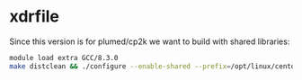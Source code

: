 # xdrfile

Since this version is for plumed/cp2k we want to build with shared libraries:

```bash
module load extra GCC/8.3.0
make distclean && ./configure --enable-shared --prefix=/opt/linux/centos/7.x/x86_64/pkgs/xdrfile/1.1.4_gcc-8.3.0 && make && make test && make install 
```
